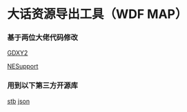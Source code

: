 
# 大话资源导出工具（WDF MAP）

### 基于两位大佬代码修改

[GDXY2](https://github.com/DexYang/GDXY2)

[NESupport](https://github.com/oceancx/NESupport)

### 用到以下第三方开源库

[stb](https://github.com/nothings/stb)
[json](https://github.com/nlohmann/json)